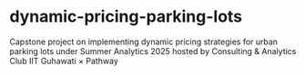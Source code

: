 # dynamic-pricing-parking-lots
Capstone project on implementing dynamic pricing strategies for urban parking lots under Summer Analytics 2025 hosted by Consulting &amp;  Analytics Club IIT Guhawati × Pathway
